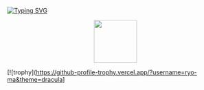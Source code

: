 [![Typing SVG](https://readme-typing-svg.demolab.com?font=Fira+Code&pause=1000&color=851617&center=true&width=435&lines=Hi!+I'm+Max)](https://git.io/typing-svg)
<div id="header" align="center">
  <img src="https://i.gifer.com/XwI4.gif" width="100"/>
</div>

[![trophy](https://github-profile-trophy.vercel.app/?username=ryo-ma&theme=dracula]
